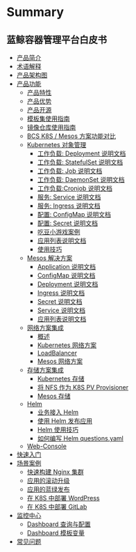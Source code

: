 # Summary

## 蓝鲸容器管理平台白皮书
* [产品简介](Introduction/README.md)
* [术语解释](Concepts/Concepts_Terminology.md)
* [产品架构图](Architecture/Architecture.md)
* [产品功能]()
    * [产品特性](Function/features.md)
    * [产品优势](Function/superiority.md)
    * [产品开源](Function/opensource.md)
    * [模板集使用指南](Function/TemplateIntroduce.md)
    * [镜像仓库使用指南](Function/HarborGuide.md)
    * [BCS K8S / Mesos 方案功能对比](Function/K8S_Mesos_compare.md)
    * [Kubernetes 对象管理]()
        * [工作负载: Deployment 说明文档](Function/k8s/workload/deployment.md)
        * [工作负载: StatefulSet 说明文档](Function/k8s/workload/statefulset.md)
        * [工作负载: Job 说明文档](Function/k8s/workload/job.md)
        * [工作负载: DaemonSet 说明文档](Function/k8s/workload/daemonset.md)
        * [工作负载:Cronjob 说明文档](Function/k8s/workload/cronjob.md)
        * [服务: Service 说明文档](Function/k8s/service/service.md)
        * [服务: Ingress 说明文档](Function/k8s/service/ingress.md)
        * [配置: ConfigMap 说明文档](Function/k8s/config/configmap.md)
        * [配置: Secret 说明文档](Function/k8s/config/secret.md)
        * [吃豆小游戏案例](Function/k8s/RumpetrollDoc.md)
        * [应用列表说明文档](Function/k8s/ApplicationDoc.md)
        * [使用技巧](Function/k8s/Skills.md)
    * [Mesos 解决方案]()
        * [Application 说明文档](Function/mesos/application.md)
        * [ConfigMap 说明文档](Function/mesos/configmap.md)
        * [Deployment 说明文档](Function/mesos/deployment.md)
        * [Ingress 说明文档](Function/mesos/ingress.md)
        * [Secret 说明文档](Function/mesos/secret.md)
        * [Service 说明文档](Function/mesos/service.md)
        * [应用列表说明文档](Function/mesos/ApplicationDoc.md)
    * [网络方案集成]()
        * [概述](Function/NetworkSolution/README.md)
        * [Kubernetes 网络方案](Function/NetworkSolution/k8s/kubernetes.md)
        * [LoadBalancer](Function/NetworkSolution/k8s/LoadBalancer.md)
        * [Mesos 网络方案](Function/NetworkSolution/mesos.md)
    * [存储方案集成]()
        * [Kubernetes 存储](Function/StorageSolution/kubernetes.md)
        * [将 NFS 作为 K8S PV Provisioner](Function/StorageSolution/K8s_NFS_Client_Provisioner.md)
        * [Mesos 存储](Function/StorageSolution/mesos.md)
    * [Helm]()
        * [业务接入 Helm](Function/helm/ServiceAccess.md)
        * [使用 Helm 发布应用](Function/helm/Release.md)
        * [Helm 使用技巧](Function/helm/Skills.md)
        * [如何编写 Helm questions.yaml](Function/helm/WriteQuestionsYaml.md)
    * [Web-Console](Function/web_console/Description.md)
* [快速入门](QuickStart/QuickStart.md)
* [场景案例]()
    * [快速构建 Nginx 集群](Scenes/Bcs_deploy_nginx_cluster.md)
    * [应用的滚动升级](Scenes/Bcs_app_Rolling_Update_Deployment.md)
    * [应用的蓝绿发布](Scenes/Bcs_blue_green_deployment.md)
    * [在 K8S 中部署 WordPress](Scenes/Deploy_wordpress.md)
    * [在 K8S 中部署 GitLab](Scenes/Deploy_gitlab_ce.md)
* [监控中心]()
    * [Dashboard 查询与配置](monitor/Dashboard/DashboardSearch.md)
    * [Dashboard 模板变量](monitor/Dashboard/DashboardTemplate.md)
* [常见问题](FAQ/faq.md)

